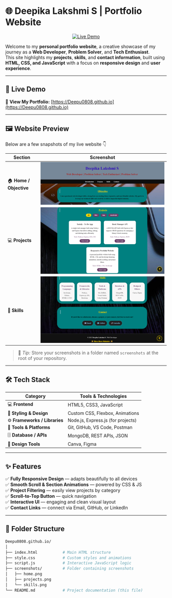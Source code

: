 # 🌐 Deepika Lakshmi S | Portfolio Website

<p align="center">
  <a href="https://Deepu0808.github.io" target="_blank">
    <img src="https://img.shields.io/badge/🔗_Live%20Demo-Visit%20Now-blue?style=for-the-badge" alt="Live Demo">
    <link rel="icon" href="favicon.png">
  </a>
</p>

Welcome to my **personal portfolio website**, a creative showcase of my journey as a **Web Developer**, **Problem Solver**, and **Tech Enthusiast**.  
This site highlights my **projects**, **skills**, and **contact information**, built using **HTML, CSS, and JavaScript** with a focus on **responsive design** and **user experience**.

---

## 🚀 Live Demo
🔗 **View My Portfolio:** [https://Deepu0808.github.io](https://Deepu0808.github.io)

---

## 🖼️ Website Preview

Below are a few snapshots of my live website 👇  

| Section | Screenshot |
|----------|-------------|
| 🏠 **Home / Objective** | ![Home](screenshots/home.png) |
| 💻 **Projects** | ![Projects](screenshots/projects.png) |
| 🧠 **Skills** | ![Skills](screenshots/skills.png) |

> 📸 *Tip:* Store your screenshots in a folder named `screenshots` at the root of your repository.

---

## 🛠️ Tech Stack

| Category | Tools & Technologies |
|-----------|----------------------|
| 💻 **Frontend** | HTML5, CSS3, JavaScript |
| 🎨 **Styling & Design** | Custom CSS, Flexbox, Animations |
| ⚙️ **Frameworks / Libraries** | Node.js, Express.js (for projects) |
| 🧰 **Tools & Platforms** | Git, GitHub, VS Code, Postman |
| 🗄️ **Database / APIs** | MongoDB, REST APIs, JSON |
| 🧩 **Design Tools** | Canva, Figma |

---

## ✨ Features

✅ **Fully Responsive Design** — adapts beautifully to all devices  
✅ **Smooth Scroll & Section Animations** — powered by CSS & JS  
✅ **Project Filtering** — easily view projects by category  
✅ **Scroll-to-Top Button** — quick navigation  
✅ **Interactive UI** — engaging and clean visual layout  
✅ **Contact Links** — connect via Email, GitHub, or LinkedIn

---

## 📂 Folder Structure


```bash
Deepu0808.github.io/
│
├── index.html           # Main HTML structure
├── style.css            # Custom styles and animations
├── script.js            # Interactive JavaScript logic
├── screenshots/         # Folder containing screenshots
│   ├── home.png
│   ├── projects.png
│   └── skills.png
└── README.md            # Project documentation (this file)
